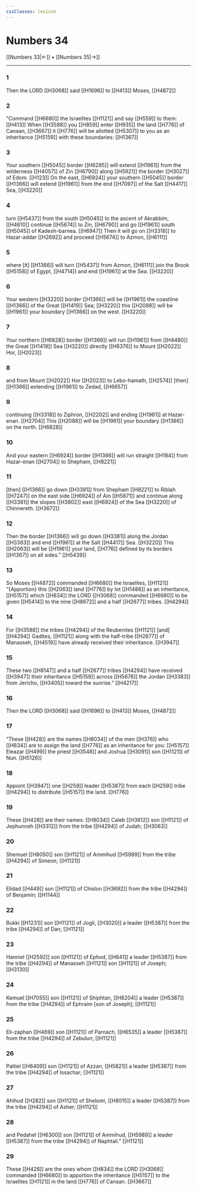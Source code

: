 ```yaml
---
cssClasses: lexicon
---
```


# Numbers 34

[[Numbers 33|←]] • [[Numbers 35|→]]

---

### 1
Then the LORD [[H3068]] said [[H1696]] to [[H413]] Moses, [[H4872]]

### 2
“Command [[H6680]] the Israelites [[H1121]] and say [[H559]] to them: [[H413]] When [[H3588]] you [[H859]] enter [[H935]] the land [[H776]] of Canaan, [[H3667]] it [[H776]] will be allotted [[H5307]] to you as an inheritance [[H5159]] with these boundaries: [[H1367]]

### 3
Your southern [[H5045]] border [[H6285]] will extend [[H1961]] from the wilderness [[H4057]] of Zin [[H6790]] along [[H5921]] the border [[H3027]] of Edom. [[H123]] On the east, [[H6924]] your southern [[H5045]] border [[H1366]] will extend [[H1961]] from the end [[H7097]] of the Salt [[H4417]] Sea, [[H3220]]

### 4
turn [[H5437]] from the south [[H5045]] to the ascent of Akrabbim, [[H4610]] continue [[H5674]] to Zin, [[H6790]] and go [[H1961]] south [[H5045]] of Kadesh-barnea. [[H6947]] Then it will go on [[H3318]] to Hazar-addar [[H2692]] and proceed [[H5674]] to Azmon, [[H6111]]

### 5
where [it] [[H1366]] will turn [[H5437]] from Azmon, [[H6111]] join the Brook [[H5158]] of Egypt, [[H4714]] and end [[H1961]] at the Sea. [[H3220]]

### 6
Your western [[H3220]] border [[H1366]] will be [[H1961]] the coastline [[H1366]] of the Great [[H1419]] Sea; [[H3220]] this [[H2088]] will be [[H1961]] your  boundary [[H1366]] on the west. [[H3220]]

### 7
Your northern [[H6828]] border [[H1366]] will run [[H1961]] from [[H4480]] the Great [[H1419]] Sea [[H3220]] directly [[H8376]] to Mount [[H2022]] Hor, [[H2023]]

### 8
and from Mount [[H2022]] Hor [[H2023]] to Lebo-hamath, [[H2574]] [then] [[H1366]] extending [[H1961]] to Zedad, [[H6657]]

### 9
continuing [[H3318]] to Ziphron, [[H2202]] and ending [[H1961]] at Hazar-enan. [[H2704]] This [[H2088]] will be [[H1961]] your  boundary [[H1366]] on the north. [[H6828]]

### 10
And your eastern [[H6924]] border [[H1366]] will run straight [[H184]] from  Hazar-enan [[H2704]] to Shepham, [[H8221]]

### 11
[then] [[H1366]] go down [[H3381]] from Shepham [[H8221]] to Riblah [[H7247]] on the east side [[H6924]] of Ain [[H5871]] and continue along [[H3381]] the slopes [[H3802]] east [[H6924]] of the Sea [[H3220]] of Chinnereth. [[H3672]]

### 12
Then the border [[H1366]] will go down [[H3381]] along the Jordan [[H3383]] and end [[H1961]] at the Salt [[H4417]] Sea. [[H3220]] This [[H2063]] will be [[H1961]] your land, [[H776]] defined by its borders [[H1367]] on all sides.” [[H5439]]

### 13
So Moses [[H4872]] commanded [[H6680]] the Israelites, [[H1121]] “{Apportion} this [[H2063]] land [[H776]] by lot [[H1486]] as an inheritance, [[H5157]] which [[H834]] the LORD [[H3068]] commanded [[H6680]] to be given [[H5414]] to the nine [[H8672]] and a half [[H2677]] tribes. [[H4294]]

### 14
For [[H3588]] the tribes [[H4294]] of the Reubenites [[H1121]] [and] [[H4294]] Gadites, [[H1121]] along with the half-tribe [[H2677]] of Manasseh, [[H4519]] have already received their inheritance. [[H3947]]

### 15
These two [[H8147]] and a half [[H2677]] tribes [[H4294]] have received [[H3947]] their inheritance [[H5159]] across [[H5676]] the Jordan [[H3383]] from Jericho, [[H3405]] toward the sunrise.” [[H4217]]

### 16
Then the LORD [[H3068]] said [[H1696]] to [[H413]] Moses, [[H4872]]

### 17
“These [[H428]] are the names [[H8034]] of the men [[H376]] who [[H834]] are to assign the land [[H776]] as an inheritance for you: [[H5157]] Eleazar [[H499]] the priest [[H3548]] and Joshua [[H3091]] son [[H1121]] of Nun. [[H5126]]

### 18
Appoint [[H3947]] one [[H259]] leader [[H5387]] from each [[H259]] tribe [[H4294]] to distribute [[H5157]] the land. [[H776]]

### 19
These [[H428]] are their names: [[H8034]] Caleb [[H3612]] son [[H1121]] of Jephunneh [[H3312]] from the tribe [[H4294]] of Judah; [[H3063]]

### 20
Shemuel [[H8050]] son [[H1121]] of Ammihud [[H5989]] from the tribe [[H4294]] of Simeon; [[H1121]]

### 21
Elidad [[H449]] son [[H1121]] of Chislon [[H3692]] from the tribe [[H4294]] of Benjamin; [[H1144]]

### 22
Bukki [[H1231]] son [[H1121]] of Jogli, [[H3020]] a leader [[H5387]] from the tribe [[H4294]] of Dan; [[H1121]]

### 23
Hanniel [[H2592]] son [[H1121]] of Ephod, [[H641]] a leader [[H5387]] from the tribe [[H4294]] of Manasseh [[H1121]] son [[H1121]] of Joseph; [[H3130]]

### 24
Kemuel [[H7055]] son [[H1121]] of Shiphtan, [[H8204]] a leader [[H5387]] from the tribe [[H4294]] of Ephraim [son of Joseph]; [[H1121]]

### 25
Eli-zaphan [[H469]] son [[H1121]] of Parnach, [[H6535]] a leader [[H5387]] from the tribe [[H4294]] of Zebulun; [[H1121]]

### 26
Paltiel [[H6409]] son [[H1121]] of Azzan, [[H5821]] a leader [[H5387]] from the tribe [[H4294]] of Issachar; [[H1121]]

### 27
Ahihud [[H282]] son [[H1121]] of Shelomi, [[H8015]] a leader [[H5387]] from the tribe [[H4294]] of Asher; [[H1121]]

### 28
and Pedahel [[H6300]] son [[H1121]] of Ammihud, [[H5989]] a leader [[H5387]] from the tribe [[H4294]] of Naphtali.” [[H1121]]

### 29
These [[H428]] are the ones whom [[H834]] the LORD [[H3068]] commanded [[H6680]] to apportion the inheritance [[H5157]] to the Israelites [[H1121]] in the land [[H776]] of Canaan. [[H3667]]

